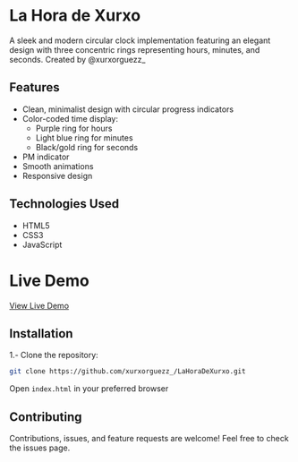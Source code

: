 # La Hora de Xurxo
A sleek and modern circular clock implementation featuring an elegant design with three concentric rings representing hours, minutes, and seconds. Created by @xurxorguezz_

## Features
- Clean, minimalist design with circular progress indicators
- Color-coded time display:
  - Purple ring for hours
  - Light blue ring for minutes
  - Black/gold ring for seconds
- PM indicator
- Smooth animations
- Responsive design

## Technologies Used

- HTML5
- CSS3
- JavaScript

# Live Demo
[View Live Demo](https://xurxorguezz.github.io/LaHoraDeXurxo)

## Installation

1.- Clone the repository:

```bash
git clone https://github.com/xurxorguezz_/LaHoraDeXurxo.git
```

Open `index.html` in your preferred browser

## Contributing
Contributions, issues, and feature requests are welcome! Feel free to check the issues page.
